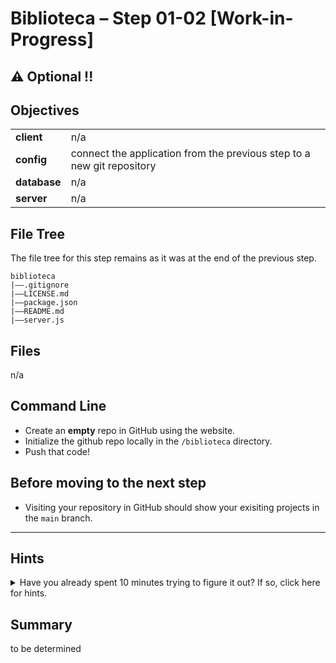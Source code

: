 # Biblioteca – Step 01-02 [Work-in-Progress]
## ⚠️ Optional !!

## Objectives
|              |                                                                           |
|:------------ | :------------------------------------------------------------------------ |
| **client**   | n/a                                                                       |
| **config**   | connect the application from the previous step to a new git repository    |
| **database** | n/a                                                                       |
| **server**   | n/a                                                                       |

## File Tree
The file tree for this step remains as it was at the end of the previous step.
```
biblioteca
|––.gitignore
|––LICENSE.md
|––package.json
|––README.md
|––server.js
```

## Files
n/a

## Command Line
* Create an __empty__ repo in GitHub using the website.
* Initialize the github repo locally in the `/biblioteca` directory.
* Push that code!

## Before moving to the next step
* Visiting your repository in GitHub should show your exisiting projects in the `main` branch.

___

## Hints
<details>
  <summary>Have you already spent 10 minutes trying to figure it out? If so, click here for hints.</summary>

After you create an __empty__ repository in GitHub, follow the provided instructions for initializing and pushing your code.   
```bash
git init
git add *
git commit -m "first commit"
git branch -M main
git remote add origin https://github.com/<your repo here>.git
git push -u origin main
```      
</details>

## Summary
to be determined
